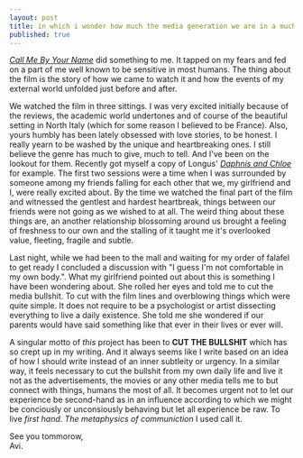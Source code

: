 ```yaml
---
layout: post
title: in which i wonder how much the media generation we are in a much deeper sense.
published: true
---
```

[_Call Me By Your Name_](https://www.newyorker.com/magazine/2017/12/04/call-me-by-your-name-an-erotic-triumph "New Yorker review of 'Call Me By Your Name'") did something to me. It tapped on my fears and fed on a part of me well known to be sensitive in most humans. The thing about the film is the story of how we came to watch it and how the events of my external world unfolded just before and after. 

We watched the film in three sittings. I was very excited initially because of the reviews, the academic world undertones and of course of the beautiful setting in North Italy (which for some reason I believed to be France). Also, yours humbly has been lately obsessed with love stories, to be honest. I really yearn to be washed by the unique and heartbreaking ones. I still believe the genre has much to give, much to tell. And I've been on the lookout for them. Recently got myself a copy of Longus' [_Daphnis and Chloe_](https://en.wikipedia.org/wiki/Daphnis_and_Chloe "Wikipedia article for Longus' Daphnis and Chloe") for example. The first two sessions were a time when I was surrounded by someone among my friends falling for each other that we, my girlfriend and I, were really excited about. By the time we watched the final part of the film and witnessed the gentlest and hardest heartbreak, things between our friends were not going as we wished to at all. The weird thing about these things are, an another relationship blossoming around us brought a feeling of freshness to our own and the stalling of it taught me it's overlooked value, fleeting, fragile and subtle.  

Last night, while we had been to the mall and waiting for my order of falafel to get ready I concluded a discussion with "I guess I'm not comfortable in my own body.". What my girlfriend pointed out about this is something I have been wondering about. She rolled her eyes and told me to cut the media bullshit. To cut with the film lines and overblowing things which were quite simple. It does not require to be a psychologist or artist dissecting everything to live a daily existence. She told me she wondered if our parents would have said something like that ever in their lives or ever will. 

A singular motto of _this_ project has been to **CUT THE BULLSHIT** which has so crept up in my writing. And it always seems like I write based on an idea of how I should write instead of an inner subtleity or urgency. In a similar way, it feels necessary to cut the bullshit from my own daily life and live it not as the advertisements, the movies or any other media tells me to but connect with things, humans the most of all. It becomes urgent not to let our experience be second-hand as in an influence according to which we might be conciously or unconsiously behaving but let all experience be raw. To live _first hand_. _The metaphysics of communiction_ I used call it. 

See you tommorow,  
Avi.
